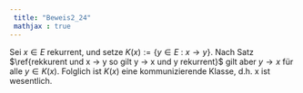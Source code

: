 ```yaml
---
 title: "Beweis2_24"
 mathjax : true
---
```

Sei $x \in E$ rekurrent, und setze
$K(x) := \lbrace y \in E \: : \: x \rightarrow y \rbrace$. Nach Satz
$\ref{rekkurent und x -> y so gilt y -> x und y rekurrent}$ gilt aber
$y \rightarrow x$ für alle $y \in K(x)$. Folglich ist $K(x)$ eine
kommunizierende Klasse, d.h. x ist wesentlich.
